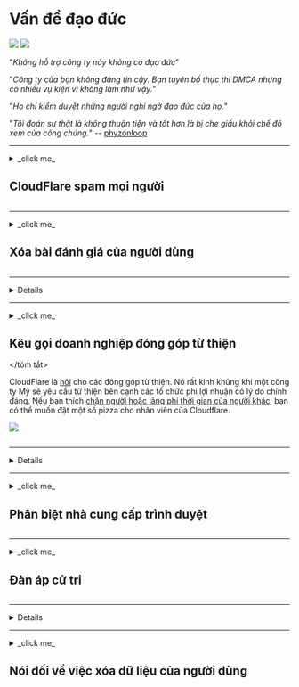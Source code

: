 # Vấn đề đạo đức

![](https://codeberg.org/crimeflare/cloudflare-tor/media/branch/master/image/itsreallythatbad.jpg)
![](https://codeberg.org/crimeflare/cloudflare-tor/media/branch/master/image/telegram/c81238387627b4bfd3dcd60f56d41626.jpg)

"_Không hỗ trợ công ty này không có đạo đức_"

"_Công ty của bạn không đáng tin cậy. Bạn tuyên bố thực thi DMCA nhưng có nhiều vụ kiện vì không làm như vậy._"

"_Họ chỉ kiểm duyệt những người nghi ngờ đạo đức của họ._"

"_Tôi đoán sự thật là không thuận tiện và tốt hơn là bị che giấu khỏi chế độ xem của công chúng._" -- [phyzonloop](https://twitter.com/phyzonloop)


---


<details>
<summary> _click me_

## CloudFlare spam mọi người
</summary>


Cloudflare đang gửi email spam đến những người dùng không phải Cloudflare.

- Chỉ gửi email đến những người đăng ký đã chọn tham gia
- Khi người dùng nói "dừng", sau đó dừng gửi email

Nó đơn giản mà. Nhưng Cloudflare không quan tâm.
Cloudflare cho biết việc sử dụng dịch vụ của họ [có thể ngăn chặn tất cả những kẻ gửi spam hoặc kẻ tấn công](https://support.cloudflare.com/hc/en-us/articles/200170066-Will-activating-Cloudflare-stop-all-spammers-or-attackers- ).
Làm cách nào chúng tôi có thể dừng _Cloudflare spammftime mà không kích hoạt Cloudflare?


![](https://codeberg.org/crimeflare/cloudflare-tor/media/branch/master/image/cfspam01.jpg)
![](https://codeberg.org/crimeflare/cloudflare-tor/media/branch/master/image/cfspam03.jpg)
![](https://codeberg.org/crimeflare/cloudflare-tor/media/branch/master/image/cfspam02.jpg)
![](https://codeberg.org/crimeflare/cloudflare-tor/media/branch/master/image/cfspambrittany.jpg)
![](https://codeberg.org/crimeflare/cloudflare-tor/media/branch/master/image/cfspamtwtr.jpg)

</details>

---

<details>
<summary> _click me_

## Xóa bài đánh giá của người dùng
</summary>


Kiểm duyệt Cloudflare [đánh giá tiêu cực](https://web.archive.org/web/20191116004046/https://www.trustpilot.com/reviews/5aa6ee0ed5a5700a7c8cf853). Nếu bạn đăng văn bản _anti-Cloudflare_ trên Twitter, bạn có cơ hội nhận được [trả lời](https://twitter.com/CloudflareHelp/status/1126051764917145601) từ [nhân viên Cloudflare](cloudflare_inc/cloudflare_members.txt) với " [Không, không phải](NGƯỜI.md) _ "tin nhắn. Nếu bạn đăng đánh giá tiêu cực trên bất kỳ trang web đánh giá nào, họ sẽ cố gắng [kiểm duyệt](https://twitter.com/phyzonloop/status/1178836176985366529) [nó](https://twitter.com/dxgl_org/status/1178722159432220672 ).


![](https://codeberg.org/crimeflare/cloudflare-tor/media/branch/master/image/cfcenrev_01.jpg)
![](https://codeberg.org/crimeflare/cloudflare-tor/media/branch/master/image/cfcenrev_02.jpg)
![](https://codeberg.org/crimeflare/cloudflare-tor/media/branch/master/image/cfcenrev_03.jpg)

</details>

---

<details>
<tóm tắt> _nhấp tôi_

## người dùng Doxxing
</summary>


Cloudflare có một [vấn đề quấy rối] lớn (https://web.archive.org/web/20171024040313/http://www.businessinsider.com/cloudflare-ceo-suggests-people-who-report-online-abuse-use -fake-names-2017-5).
Cloudflare [chia sẻ thông tin cá nhân](https://archive.ph/ePdvi) của [ai](https://twitter.com/ZJemptv/status/898299709634248704) [phàn nàn](https://twitter.com/TinyPirate/status/554718958176067584) [about](https://twitter.com/remembrancermx/status/1010329041235148802) [được lưu trữ](https://twitter.com/Bridaguy/status/915003769280172037) [sites](https://twitter .com/HelloAndrew/status/897260208845500416). Đôi khi họ yêu cầu bạn cung cấp
ID thật của bạn. Nếu bạn không muốn bị quấy rối, [bị tấn công](https://twitter.com/NiteShade925/status/1158469203420205056), [swatted](https://boingboing.net/2015/01/19/invasion-boards -set-out-to-rui.html) hoặc [bị giết](https://twitter.com/RusEmbUSA/status/1187363092793040901), tốt hơn hết bạn nên tránh xa các trang web của Cloudflared.


![](https://codeberg.org/crimeflare/cloudflare-tor/media/branch/master/image/cfdox_what.jpg)
![](https://codeberg.org/crimeflare/cloudflare-tor/media/branch/master/image/cfdox_swat.jpg)
![](https://codeberg.org/crimeflare/cloudflare-tor/media/branch/master/image/cfdox_kill.jpg)
![](https://codeberg.org/crimeflare/cloudflare-tor/media/branch/master/image/cfdox_threat.jpg)
![](https://codeberg.org/crimeflare/cloudflare-tor/media/branch/master/image/cfdox_dox.jpg)
![](https://codeberg.org/crimeflare/cloudflare-tor/media/branch/master/image/cfdox_ex1.jpg)
![](https://codeberg.org/crimeflare/cloudflare-tor/media/branch/master/image/cfdox_ex2.jpg)

</details>

---

<details>
<summary> _click me_

## Kêu gọi doanh nghiệp đóng góp từ thiện
</tóm tắt>


CloudFlare là [hỏi](https://web.archive.org/web/20191112033605/https://opencollective.com/cloudflarecollective#section-about) cho các đóng góp từ thiện. Nó rất kinh khủng khi một công ty Mỹ sẽ yêu cầu từ thiện bên cạnh các tổ chức phi lợi nhuận có lý do chính đáng. Nếu bạn thích [chặn người hoặc lãng phí thời gian của người khác](PEOPLE.md), bạn có thể muốn đặt một số pizza cho nhân viên của Cloudflare.


![](https://codeberg.org/crimeflare/cloudflare-tor/media/branch/master/image/cfdonate.jpg)

</details>

---

<details>
<tóm tắt> _nhấp tôi_

## Chấm dứt các trang web
</tóm tắt>


Bạn sẽ làm gì nếu trang web của bạn bị lỗi _suddenly_? Có báo cáo rằng Cloudflare đang [xóa](https://twitter.com/stefan_eady/status/1126033791267426304) [của người dùng](https://twitter.com/derivativeburke/status/903755267053117440) [cấu hình](https://twitter.com/lordscarlet/status/1046785164792205314) hoặc [ngừng dịch vụ mà không có bất kỳ cảnh báo nào](https://twitter.com/svolentin/status/1227324408475344896), [âm thầm](https://twitter.com/BlnaryMlke/status/1194339461984854018). Chúng tôi khuyên bạn nên tìm [nhà cung cấp tốt hơn](what-to-do.md).

![](https://codeberg.org/crimeflare/cloudflare-tor/media/branch/master/image/cftmnt.jpg)

</details>

---

<details>
<summary> _click me_

## Phân biệt nhà cung cấp trình duyệt
</summary>


CloudFlare ưu đãi những người sử dụng Firefox trong khi đối xử thù địch với những người dùng không sử dụng Tor-Browser trên Tor.
Người dùng Tor của những người từ chối thực thi javascript không miễn phí cũng bị đối xử thù địch.
Sự bất bình đẳng về truy cập này là sự lạm dụng tính trung lập của mạng và lạm dụng quyền lực.

![](https://codeberg.org/crimeflare/cloudflare-tor/media/branch/master/image/browdifftbcx.gif)

- Trái: `Tor Browser`, Phải:` Chrome`. Cùng một địa chỉ IP.

![](https://codeberg.org/crimeflare/cloudflare-tor/media/branch/master/image/browserdiff.jpg)

- Bên trái: `[Trình duyệt Tor] Đã tắt Javascript, Đã bật Cookie`
- Phải: `[Chrome] Đã bật Javascript, Đã tắt Cookie`

![](https://codeberg.org/crimeflare/cloudflare-tor/media/branch/master/image/cfsiryoublocked.jpg)

- QuteBrowser (trình duyệt nhỏ) không có Tor (Clearnet IP)

| *** Trình duyệt *** | *** Điều trị truy cập *** |
| --- | --- |
| Trình duyệt Tor (bật Javascript) | truy cập được phép |
| Firefox (bật Javascript) | truy cập xuống cấp |
| Chromium (đã bật Javascript) | truy cập xuống cấp (đẩy Google reCAPTCHA) |
| Chromium hoặc Firefox (đã tắt Javascript) | truy cập bị từ chối (đẩy * bị hỏng * Google reCAPTCHA) |
| Chromium hoặc Firefox (Cookie bị tắt) | truy cập bị từ chối |
| QuteBrowser | truy cập bị từ chối |
| lynx | truy cập bị từ chối |
| w3m | truy cập bị từ chối |
| wget | truy cập bị từ chối |


"_Tại sao không sử dụng nút Âm thanh để giải quyết thử thách dễ dàng? _"

Có, có một nút âm thanh, nhưng nó _always_ [không hoạt động trên Tor](https://trac.torproject.org/projects/tor/ticket/23840). Bạn sẽ nhận được thông báo này khi bạn nhấp vào nó:

``
Thử lại sau
Máy tính hoặc mạng của bạn có thể đang gửi các truy vấn tự động.
Để bảo vệ người dùng của mình, chúng tôi không thể xử lý yêu cầu của bạn ngay bây giờ.
Để biết thêm chi tiết truy cập trang trợ giúp của chúng tôi
``

</details>

---

<details>
<summary> _click me_

## Đàn áp cử tri
</summary>


Cử tri ở các tiểu bang của Hoa Kỳ đăng ký bỏ phiếu cuối cùng thông qua trang web của thư ký tiểu bang tại tiểu bang nơi họ cư trú.
Các văn phòng thư ký tiểu bang do đảng Cộng hòa kiểm soát tham gia vào việc đàn áp cử tri bằng cách ủy quyền trang web của thư ký tiểu bang thông qua Cloudflare.
Sự đối xử thù địch của Cloudflare đối với người dùng Tor, vị trí MITM của nó như là một điểm giám sát toàn cầu tập trung và vai trò bất lợi của nó nói chung
khiến các cử tri tương lai miễn cưỡng đăng ký. Tự do đặc biệt có xu hướng nắm lấy sự riêng tư. Biểu mẫu đăng ký cử tri thu thập thông tin nhạy cảm về khuynh hướng chính trị của cử tri, địa chỉ vật lý cá nhân, số an sinh xã hội và ngày sinh.
Hầu hết các tiểu bang chỉ cung cấp một tập hợp con thông tin đó công khai, nhưng Cloudflare thấy *** tất cả *** thông tin đó khi ai đó đăng ký bỏ phiếu.

Lưu ý rằng đăng ký giấy không phá vỡ Cloudflare vì thư ký nhân viên nhập dữ liệu nhà nước có thể sẽ sử dụng
Trang web Cloudflare để nhập dữ liệu.

![](https://codeberg.org/crimeflare/cloudflare-tor/media/branch/master/image/cfvotm_01.jpg)
![](https://codeberg.org/crimeflare/cloudflare-tor/media/branch/master/image/cfvotm_02.jpg)

- Change.org là một trang web nổi tiếng để thu thập phiếu bầu và hành động. "[mọi người ở khắp mọi nơi đang bắt đầu các chiến dịch, huy động những người ủng hộ và làm việc với những người ra quyết định để đưa ra giải pháp.](https://web.archive.org/web/20200206120027/https://www.change.org/about)"
Thật không may, nhiều người không thể xem change.org do bộ lọc tích cực của Cloudflare. Họ đang bị chặn ký tên thỉnh nguyện, do đó loại trừ họ khỏi một quy trình dân chủ. Sử dụng nền tảng không có đám mây khác như [OpenPetition](https://www.openpetition.eu/content/about_us) giúp khắc phục vấn đề.

![](https://codeberg.org/crimeflare/cloudflare-tor/media/branch/master/image/changeorgasn.jpg)
![](https://codeberg.org/crimeflare/cloudflare-tor/media/branch/master/image/changeorgtor.jpg)

- "[Dự án Athen](https://www.cloudflare.com/athenian/)" của Cloudflare cung cấp tính năng bảo vệ cấp doanh nghiệp miễn phí cho các trang web bầu cử của tiểu bang và địa phương. Họ nói "_các cử tri của họ có thể truy cập thông tin bầu cử và đăng ký cử tri_" nhưng đây là một lời nói dối vì nhiều người hoàn toàn không thể duyệt qua trang web.

</details>

---

<details>
<tóm tắt> _nhấp tôi_

## Bỏ qua sở thích của người dùng
</summary>


Nếu bạn chọn không tham gia điều gì đó, bạn sẽ không nhận được email về điều đó. Cloudflare bỏ qua tùy chọn của người dùng và chia sẻ dữ liệu với các công ty bên thứ ba [mà không có sự đồng ý của khách hàng](https://twitter.com/thexpaw/status/1108424723233419264). Nếu bạn đang sử dụng gói miễn phí của họ, đôi khi họ gửi email cho bạn yêu cầu mua đăng ký hàng tháng.

![](https://codeberg.org/crimeflare/cloudflare-tor/media/branch/master/image/cfviopl_tp.jpg)

</details>

---

<details>
<summary> _click me_

## Nói dối về việc xóa dữ liệu của người dùng
</summary>


Theo [blog của khách hàng cũ của cloudflare](https://shkspr.mobi/blog/2019/11/can-you-trust-cloudflare-with-your-personal-data/), Cloudflare đang nói dối về việc xóa tài khoản. Ngày nay, nhiều [công ty giữ dữ liệu của bạn](https://justdeleteme.xyz/) sau khi bạn đóng hoặc xóa tài khoản của mình. Hầu hết các công ty tốt đều đề cập đến nó trong chính sách bảo mật của họ. Cloudflare? Không.

``
2019-08-05 CloudFlare đã gửi cho tôi xác nhận rằng họ đã xóa tài khoản của tôi.
2019-10-02 Tôi nhận được email từ CloudFlare "vì tôi là khách hàng"
``

Cloudflare không biết về từ "loại bỏ". Nếu nó thực sự là _remond_, tại sao khách hàng cũ này lại nhận được email? Anh ấy cũng đề cập rằng chính sách bảo mật của Cloudflare không đề cập đến nó.

``
Chính sách bảo mật mới của họ không đề cập đến việc lưu giữ dữ liệu trong một năm.
```

![](https://codeberg.org/crimeflare/cloudflare-tor/media/branch/master/image/cfviopl_notdel.jpg)

Làm thế nào bạn có thể tin tưởng Cloudflare nếu [chính sách bảo mật của họ là một LỜI DỐI TRÁ](https://twitter.com/daviddlow/status/1197787135526555648)?

</details>

---

<details>
<summary> _click me_

## Giữ thông tin cá nhân của bạn
</summary>


Xóa tài khoản Cloudflare là [cấp độ khó](https://justdeleteme.xyz/).

``
Gửi phiếu hỗ trợ bằng danh mục "Tài khoản",
và yêu cầu xóa tài khoản trong nội dung thư.
Bạn phải không có miền hoặc thẻ tín dụng nào được đính kèm với tài khoản của mình trước khi yêu cầu xóa.
``

Bạn sẽ [nhận email xác nhận này](https://twitter.com/origenesushi/status/1199041528414527495).

![](https://codeberg.org/crimeflare/cloudflare-tor/media/branch/master/image/cf_deleteandkeep.jpg)

"Chúng tôi đã bắt đầu xử lý yêu cầu xóa của bạn" nhưng "Chúng tôi sẽ tiếp tục lưu trữ thông tin cá nhân của bạn".

Bạn có thể "tin tưởng" vào điều này?

</details>

---

## Vui lòng tiếp tục đến trang tiếp theo: "[Giọng nói của Cloudflare](../PEOPLE.md)"

![](https://codeberg.org/crimeflare/cloudflare-tor/media/branch/master/image/freemoldybread.jpg)
![](https://codeberg.org/crimeflare/cloudflare-tor/media/branch/master/image/cfisnotanoption.jpg)
